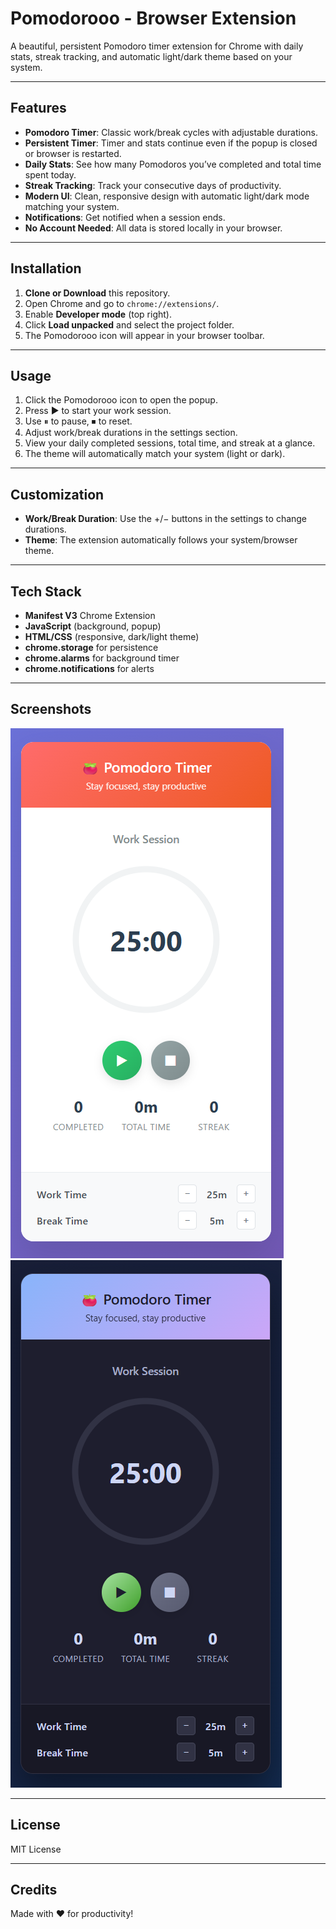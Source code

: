 # Pomodorooo - Browser Extension

A beautiful, persistent Pomodoro timer extension for Chrome with daily stats, streak tracking, and automatic light/dark theme based on your system.

---

## Features

- **Pomodoro Timer**: Classic work/break cycles with adjustable durations.
- **Persistent Timer**: Timer and stats continue even if the popup is closed or browser is restarted.
- **Daily Stats**: See how many Pomodoros you’ve completed and total time spent today.
- **Streak Tracking**: Track your consecutive days of productivity.
- **Modern UI**: Clean, responsive design with automatic light/dark mode matching your system.
- **Notifications**: Get notified when a session ends.
- **No Account Needed**: All data is stored locally in your browser.

---

## Installation

1. **Clone or Download** this repository.
2. Open Chrome and go to `chrome://extensions/`.
3. Enable **Developer mode** (top right).
4. Click **Load unpacked** and select the project folder.
5. The Pomodorooo icon will appear in your browser toolbar.

---

## Usage

1. Click the Pomodorooo icon to open the popup.
2. Press ▶ to start your work session.
3. Use ⏸ to pause, ⏹ to reset.
4. Adjust work/break durations in the settings section.
5. View your daily completed sessions, total time, and streak at a glance.
6. The theme will automatically match your system (light or dark).

---

## Customization

- **Work/Break Duration**: Use the +/− buttons in the settings to change durations.
- **Theme**: The extension automatically follows your system/browser theme.

---

## Tech Stack

- **Manifest V3** Chrome Extension
- **JavaScript** (background, popup)
- **HTML/CSS** (responsive, dark/light theme)
- **chrome.storage** for persistence
- **chrome.alarms** for background timer
- **chrome.notifications** for alerts

---

## Screenshots

![Light Theme Example](screenshot-light.png)
![Dark Theme Example](screenshot-dark.png)

---

## License

MIT License

---

## Credits

Made with ❤️ for productivity!